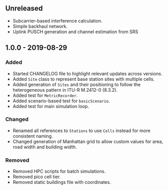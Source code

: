 ## Unreleased
- Subcarrier-based interference calculation.
- Simple backhaul network.
- Uplink PUSCH generation and channel estimation from SRS

## 1.0.0 - 2019-08-29

### Added
- Started CHANGELOG file to highlight relevant updates across versions.
- Added `Site` class to represent base station sites with multiple cells.
- Added generation of `Sites` and their positioning to follow the heterogeneous pattern in ITU-R M.2412-0 (8.3.2).
- Added test for `MetricRecorder`.
- Added scenario-based test for `basicScenario`.
- Added test for main simulation loop.

### Changed
- Renamed all references to `Stations` to use `Cells` instead for more consistent naming.
- Changed generation of Manhattan grid to allow custom values for area, road width and building width.

### Removed 
- Removed HPC scripts for batch simulations.
- Removed pico cell tier.
- Removed static buildings file with coordinates.
